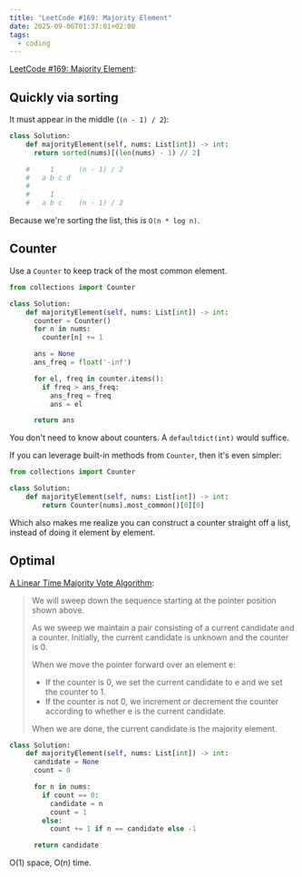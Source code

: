```yaml
---
title: "LeetCode #169: Majority Element"
date: 2025-09-06T01:37:01+02:00
tags:
  - coding
---
```


[LeetCode #169: Majority Element](https://leetcode.com/problems/majority-element/):

## Quickly via sorting

It must appear in the middle (`(n - 1) / 2`):

```python
class Solution:
    def majorityElement(self, nums: List[int]) -> int:
      return sorted(nums)[(len(nums) - 1) // 2]

    #     1      (n - 1) / 2
    #   a b c d
    #
    #     1
    #   a b c    (n - 1) / 2
```

Because we're sorting the list, this is `O(n * log n)`.

## Counter

Use a `Counter` to keep track of the most common element.

```python
from collections import Counter

class Solution:
    def majorityElement(self, nums: List[int]) -> int:
      counter = Counter()
      for n in nums:
        counter[n] += 1

      ans = None
      ans_freq = float('-inf')

      for el, freq in counter.items():
        if freq > ans_freq:
          ans_freq = freq
          ans = el

      return ans
 ```

 You don't need to know about counters. A `defaultdict(int)` would suffice.

 If you can leverage built-in methods from `Counter`, then it's even simpler:

```python
from collections import Counter

class Solution:
    def majorityElement(self, nums: List[int]) -> int:
        return Counter(nums).most_common()[0][0]
```

Which also makes me realize you can construct a counter straight off a list,
instead of doing it element by element.

## Optimal

[A Linear Time Majority Vote Algorithm](https://www.cs.utexas.edu/~moore/best-ideas/mjrty/index.html):

> We will sweep down the sequence starting at the pointer position shown above.
>
> As we sweep we maintain a pair consisting of a current candidate and a
> counter. Initially, the current candidate is unknown and the counter is 0.
>
> When we move the pointer forward over an element e:
>
> - If the counter is 0, we set the current candidate to e and we set the
>   counter to 1.
> - If the counter is not 0, we increment or decrement the counter according to
>   whether e is the current candidate.
>
> When we are done, the current candidate is the majority element.

```python
class Solution:
    def majorityElement(self, nums: List[int]) -> int:
      candidate = None
      count = 0

      for n in nums:
        if count == 0:
          candidate = n
          count = 1
        else:
          count += 1 if n == candidate else -1

      return candidate
```

O(1) space, O(n) time.

